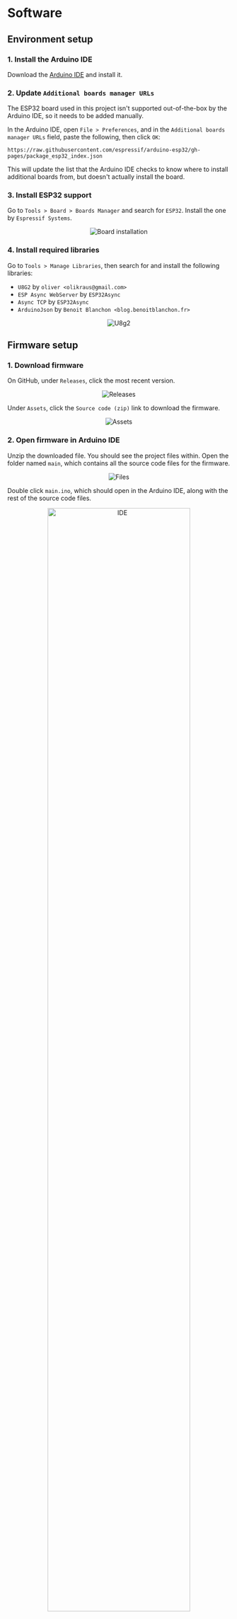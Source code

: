 # Software

## Environment setup

### 1. Install the Arduino IDE

Download the [Arduino IDE](https://www.arduino.cc/) and install it.

### 2. Update `Additional boards manager URLs`

The ESP32 board used in this project isn't supported out-of-the-box by the Arduino IDE, so it needs to be added manually.

In the Arduino IDE, open `File > Preferences`, and in the `Additional boards manager URLs` field, paste the following, then click `OK`:

```
https://raw.githubusercontent.com/espressif/arduino-esp32/gh-pages/package_esp32_index.json
```

This will update the list that the Arduino IDE checks to know where to install additional boards from, but doesn't actually install the board. 

### 3. Install ESP32 support

Go to `Tools > Board > Boards Manager` and search for `ESP32`. Install the one by `Espressif Systems`.

<div align="center">
    <img src="./images/Board installation.png" alt="Board installation" />
</div>

### 4. Install required libraries

Go to `Tools > Manage Libraries`, then search for and install the following libraries:

- `U8G2` by `oliver <olikraus@gmail.com>`
- `ESP Async WebServer` by `ESP32Async`
- `Async TCP` by `ESP32Async`
- `ArduinoJson` by `Benoit Blanchon <blog.benoitblanchon.fr>`

<div align="center">
    <img src="./images/U8g2.png" alt="U8g2" />
</div>

## Firmware setup

### 1. Download firmware

On GitHub, under `Releases`, click the most recent version.

<div align="center">
    <img src="./images/Releases.png" alt="Releases" />
</div>

Under `Assets`, click the `Source code (zip)` link to download the firmware.

<div align="center">
    <img src="./images/Assets.png" alt="Assets" />
</div>

### 2. Open firmware in Arduino IDE

Unzip the downloaded file. You should see the project files within. Open the folder named `main`, which contains all the source code files for the firmware.

<div align="center">
    <img src="./images/Files.png" alt="Files" />
</div>

Double click `main.ino`, which should open in the Arduino IDE, along with the rest of the source code files.

<div align="center">
    <img src="./images/IDE.png" alt="IDE" width="80%" />
</div>

### 3. (If necessary) Change display chip being used

> [!IMPORTANT]
>
> This step is only necessary if using an OLED with the SSD1306 chip. OLEDs that use the SH1106 chip require no modification to the firmware.

As far as I can tell, most 0.96" I<sup>2</sup>C OLEDs use the SSD1306 chip, but I think a bigger 1.3" OLED is better for this project, which mostly seem to use the SH1106 controller. As such, the SH1106 controller is what this device has been developed for, but with some slight modifications it should be possible to use SSD1306 displays.

> [!NOTE]
>
> I haven't personally tested this. All the 1.3" OLEDs I've used have SH1106 chips.

Open `menu.h` and find the following line:

```cpp
U8G2_SH1106_128X64_NONAME_F_HW_I2C u8g2;
```

Below this line there should be:

```cpp
// U8G2_SSD1306_128X64_NONAME_F_HW_I2C u8g2;
```

Add `//` to the front of the first line and remove it from the front of the second line.

### 4. (If necessary) Change SSID and password for Wi-Fi hotspot

> [!IMPORTANT]
>
> This step is only necessary if the default SSID `Hertz Hunter` and password `hertzhunter` aren't suitable for your use case. The Wi-Fi hotspot is only used for web-based interactions with the device, such as accessing the [API](API.md).

Open `api.h` and find the following lines:

```cpp
#define WIFI_SSID "Hertz Hunter"
#define WIFI_PASSWORD "hertzhunter"
```

Change these values to whatever you want, but note that text that is too long will run off the screen on the Wi-Fi menu.

## Flashing

### 1. Connect ESP32

Plug the ESP32 module into the computer with a USB-C cable.

### 2. Select port

Go to `Tools > Port` and select the port the ESP32 is plugged into.

<div align="center">
    <img src="./images/Port selection.png" alt="Port selection" />
</div>

### 3. Select board

Go to `Tools > Board > esp32` and select `ESP32C3 Dev Module`. 

### 4. Compile and upload firmware

Click the `Upload` button to compile the firmware and upload it to the ESP32.

<div align="center">
    <img src="./images/Upload.png" alt="Upload" />
</div>

> [!TIP]
>
> If you're getting errors during flashing, or the device doesn't appear, go to `Tools > USB CDC On Boot` and change it to `Enabled`. This allows the USB connection to remain active during boot, which can help with problems where the port isn't detected after the ESP32 reboots.

## Battery calibration

Different boards, even of the same model, can have variations in their analog-to-digital converters, so performing a simple calibration is necessary to ensure the device reads the correct battery voltage.

Turn the device on, and in the bottom right corner of the main menu there will be a battery voltage readout, displaying, for example, `4.0v`. Take a multimeter and measure the raw battery voltage, rounded to 1 decimal place. The voltage on the multimeter and the voltage displayed on the main menu should ideally be the same, but it may be off by a small amount.

The value of `BATTERY_VOLTAGE_OFFSET` in `battery.h` can be increased or decreased, where a change of `1` in this value corresponds to a change of `0.1` in the displayed voltage.

For example, if the main menu is displaying `3.9v`, but the multimeter says the battery is at `4.0v`, then increase the value of `BATTERY_VOLTAGE_OFFSET` by `1`. If the menu displays a voltage higher than what the multimeter reads, then decrease the offset value.

Make the necessary changes, then compile and upload the firmware again.


